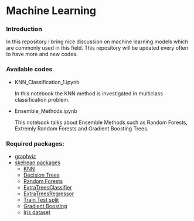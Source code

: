 # Machine Learning

### Introduction
In this repository I bring nice discussion on machine learning models which are commonly used in this field. This repository will be updated every often to have more and new codes. 

### Available codes
* KNN_Classification_1.ipynb

  In this notebook the KNN method is investigated in multiclass classification problem.

* Ensemble_Methods.ipynb

  This notebook talks about Ensemble Methods such as Random Forests, Extremly Random Forests and Gradient Boosting Trees.
  
### Required packages:
* [graphviz](https://pypi.org/project/graphviz/)
* [skelrean packages](https://scikit-learn.org/stable/index.html)
  * [KNN](https://scikit-learn.org/stable/modules/generated/sklearn.neighbors.KNeighborsClassifier.html)
  * [Decision Trees](https://scikit-learn.org/stable/modules/tree.html)
  * [Random Forests](https://scikit-learn.org/stable/modules/generated/sklearn.ensemble.RandomForestClassifier.html)
  * [ExtraTreesClassifier](https://scikit-learn.org/stable/modules/generated/sklearn.ensemble.ExtraTreesClassifier.html#sklearn.ensemble.ExtraTreesClassifier) 
  * [ExtraTreesRegressor](https://scikit-learn.org/stable/modules/generated/sklearn.ensemble.ExtraTreesRegressor.html#sklearn.ensemble.ExtraTreesRegressor)
  * [Train Test split](https://scikit-learn.org/stable/modules/generated/sklearn.model_selection.train_test_split.html)
  * [Gradient Boosting](https://scikit-learn.org/stable/modules/ensemble.html#gradient-boosting)
  * [Iris dataset](https://scikit-learn.org/stable/modules/generated/sklearn.datasets.load_iris.html)
